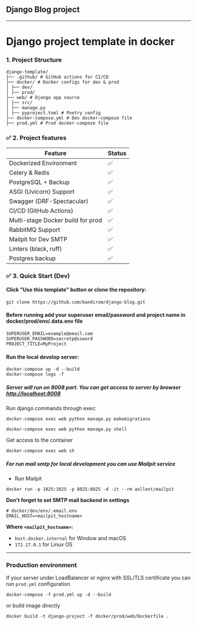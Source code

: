 ## Django Blog project

---

# Django project template in docker


### 1. Project Structure

```text
django-template/
├── .github/ # GitHub actions for CI/CD
├── docker/ # Docker configs for dev & prod
│ ├── dev/
│ ├── prod/
├── web/ # Django app source
│ ├── src/
│ ├── manage.py
│ ├── pyproject.toml # Poetry config
├── docker-compose.yml # Dev docker-compose file
├── prod.yml # Prod docker-compose file
```


### ✅ **2. Project features**
| Feature                           | Status |
|-----------------------------------|--------|
| Dockerized Environment            | ✅      |
| Celery & Redis                    | ✅      |
| PostgreSQL + Backup               | ✅      |
| ASGI (Uvicorn) Support            | ✅      |
| Swagger (DRF-Spectacular)         | ✅      |
| CI/CD (GitHub Actions)            | ✅      |
| Multi-stage Docker build for prod | ✅      |
| RabbitMQ Support                  | ✅      |
| Mailpit for Dev SMTP              | ✅      |
| Linters (black, ruff)             | ✅      |
| Postgres backup                   | ✅      |



### ✅ **3. Quick Start (Dev)**

#### Click "Use this template" button or clone the repository:

```shell
git clone https://github.com/bandirom/django-blog.git
```


#### Before running add your superuser email/password and project name in docker/prod/env/.data.env file

```dotenv
SUPERUSER_EMAIL=example@email.com
SUPERUSER_PASSWORD=secretp@ssword
PROJECT_TITLE=MyProject
```

#### Run the local develop server:

```shell
docker-compose up -d --build
docker-compose logs -f
```
    
##### Server will run on 8008 port. You can get access to server by browser [http://localhost:8008](http://localhost:8008)

Run django commands through exec:
```shell
docker-compose exec web python manage.py makemigrations

docker-compose exec web python manage.py shell
```

Get access to the container
```shell
docker-compose exec web sh
```

##### For run mail smtp for local development you can use Mailpit service

* Run Mailpit
```shell
docker run -p 1025:1025 -p 8025:8025 -d -it --rm axllent/mailpit
```

**Don't forget to set SMTP mail backend in settings**

```dotenv
# docker/dev/env/.email.env
EMAIL_HOST=<mailpit_hostname>
```

**Where `<mailpit_hostname>`:**
* `host.docker.internal` for Window and macOS
* `172.17.0.1` for Linux OS

---

### Production environment

If your server under LoadBalancer or nginx with SSL/TLS certificate you can run `prod.yml` configuration

```shell
docker-compose -f prod.yml up -d --build
```

or build image directly

```shell
docker build -t django-project -f docker/prod/web/Dockerfile .
```
